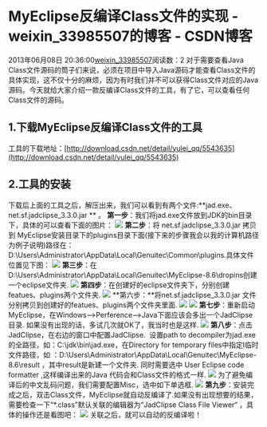 # MyEclipse反编译Class文件的实现 - weixin_33985507的博客 - CSDN博客
2013年06月08日 20:36:00[weixin_33985507](https://me.csdn.net/weixin_33985507)阅读数：2
对于需要查看Java Class文件源码的筒子们来说，必须在项目中导入Java源码才能查看Class文件的具体实现，这不仅十分的麻烦，因为有时我们并不可以获得Class文件对应的Java源码。今天就给大家介绍一款反编译Class文件的工具，有了它，可以查看任何Class文件的源码。
## 1.下载MyEclipse反编译Class文件的工具
工具的下载地址：[http://download.csdn.net/detail/yulei_qq/5543635](http://download.csdn.net/detail/yulei_qq/5543635)
## 2.工具的安装
下载后上面的工具之后，解压出来，我们可以看到有两个文件:**jad.exe、net.sf.jadclipse_3.3.0.jar ** 。
**第一步**：我们将jad.exe文件放到JDK的bin目录下，具体的可以查看下面的图片：
![](https://img-blog.csdn.net/20130608103301515)
**第二步**：将 net.sf.jadclipse_3.3.0.jar 拷贝到 MyEclipse安装目录下的plugins目录下面(接下来的步骤我会以我的计算机路径为例子说明)路径在：D:\Users\Administrator\AppData\Local\Genuitec\Common\plugins.具体文件位置见下图：
![](https://img-blog.csdn.net/20130608104122984)
**第三步**：在D:\Users\Administrator\AppData\Local\Genuitec\MyEclipse-8.6\dropins创建一个eclipse文件夹.
![](https://img-blog.csdn.net/20130608104701234)
**第四步**：在创建好的eclipse文件夹下，分别创建featues、plugins两个文件夹.
![](https://img-blog.csdn.net/20130608105137078)
**第六步：**将net.sf.jadclipse_3.3.0.jar 文件分别拷贝到创建好的featues、plugins两个文件夹里面.
![](https://img-blog.csdn.net/20130608105537375)
![](https://img-blog.csdn.net/20130608105733703)
**第七步**：重新启动MyEclipse，在Windows——>Perference——>Java下面应该会多出一个JadClipse目录. 如果没有出现的话，多试几次就OK了，我当时也是这样.
![](https://img-blog.csdn.net/20130608110512078)
**第八步**：点击JadClipse，在右边的窗口中配置JadClipse.  设置path to decompiler为jad.exe的全路径，如：C:\jdk\bin\jad.exe，在Directory for temporary files中指定l临时文件路径，如 ：D:\Users\Administrator\AppData\Local\Genuitec\MyEclipse-8.6\result ，其中result是新建一个文件夹. 同时需要选中 User Eclipse code formatter ,这样编译出来的Java 代码会和Class文件的格式一样.
![](https://img-blog.csdn.net/20130608111716203)
为了避免编译后的中文乱码问题，我们需要配置Misc，选中如下单选框.
![](https://img-blog.csdn.net/20130608112021531)
**第九步**：安装完成之后，双击Class文件，MyEclipse就自动反编译了.如果没有出现想要的结果，需要检查一下“*.class”默认关联的编辑器为“JadClipse Class File Viewer“ ，具体的操作还是看图吧：
![](https://img-blog.csdn.net/20130608113057515)
关联之后，就可以自动的反编译啦！

